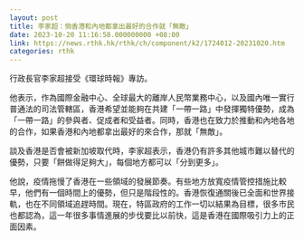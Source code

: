 ```yaml
---
layout: post
title: 李家超：倘香港和內地都拿出最好的合作就「無敵」
date: 2023-10-20 11:16:58.000000000 +08:00
link: https://news.rthk.hk/rthk/ch/component/k2/1724012-20231020.htm
categories: rthk
---
```


行政長官李家超接受《環球時報》專訪。

他表示，作為國際金融中心、全球最大的離岸人民幣業務中心，以及國內唯一實行普通法的司法管轄區，香港希望並能夠在共建「一帶一路」中發揮獨特優勢，成為「一帶一路」的參與者、促成者和受益者。同時，香港也在致力於推動和內地各地的合作，如果香港和內地都拿出最好的來合作，那就「無敵」。

談及香港是否會被新加坡取代時，李家超表示，香港仍有許多其他城市難以替代的優勢，只要「餅做得足夠大」，每個地方都可以「分到更多」。

他說，疫情拖慢了香港在一些領域的發展節奏。有些地方放寬疫情管控措施比較早，他們有一個時間上的優勢，但只是階段性的。香港恢復通關後已全面和世界接軌，也在不同領域追趕時間。現在，特區政府的工作一切以結果為目標，很多市民也都認為，這一年很多事情進展的步伐要比以前快，這是香港在國際吸引力上的正面因素。
